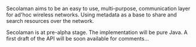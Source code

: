 Secolaman aims to be an easy to use, multi-purpose, communication layer for ad'hoc wireless networks. Using metadata as a base to share and search resources over the network.

Secolaman is at pre-alpha stage. The implementation will be pure Java.
A first draft of the API will be soon available for comments...